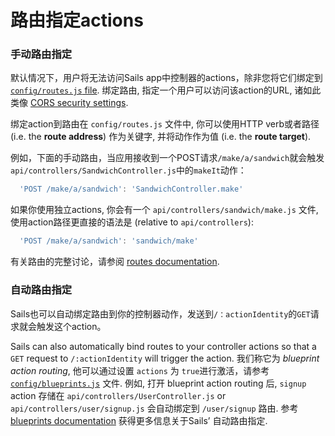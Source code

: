 # 路由指定actions

### 手动路由指定

默认情况下，用户将无法访问Sails app中控制器的actions，除非您将它们绑定到[`config/routes.js` file](https://sailsjs.com/documentation/reference/configuration/sails-config-routes).  绑定路由, 指定一个用户可以访问该action的URL, 诸如此类像 [CORS security settings](https://sailsjs.com/documentation/concepts/security/cors#?configuring-cors-for-individual-routes).

绑定action到路由在 `config/routes.js` 文件中, 你可以使用HTTP verb或者路径 (i.e. the **route address**) 作为关键字, 并将动作作为值 (i.e. the **route target**).

例如，下面的手动路由，当应用接收到一个POST请求`/make/a/sandwich`就会触发 `api/controllers/SandwichController.js`中的`makeIt`动作：

```js
  'POST /make/a/sandwich': 'SandwichController.make'
```

如果你使用独立actions, 你会有一个 `api/controllers/sandwich/make.js` 文件, 使用action路径更直接的语法是 (relative to `api/controllers`):

```js
  'POST /make/a/sandwich': 'sandwich/make'
```

有关路由的完整讨论，请参阅 [routes documentation](https://sailsjs.com/documentation/concepts/Routes).

### 自动路由指定

Sails也可以自动绑定路由到你的控制器动作，发送到`/：actionIdentity`的`GET`请求就会触发这个action。

Sails can also automatically bind routes to your controller actions so that a `GET` request to `/:actionIdentity` will trigger the action.  我们称它为 _blueprint action routing_, 他可以通过设置 `actions` 为 `true`进行激活，请参考 [`config/blueprints.js`](https://sailsjs.com/documentation/reference/configuration/sails-config-blueprints) 文件.  例如, 打开 blueprint action routing 后, `signup` action 存储在 `api/controllers/UserController.js` or `api/controllers/user/signup.js` 会自动绑定到 `/user/signup` 路由.  参考 [blueprints documentation](https://sailsjs.com/documentation/reference/blueprint-api) 获得更多信息关于Sails&rsquo; 自动路由指定.


<docmeta name="displayName" value="Routing to actions">
